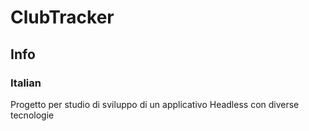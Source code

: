 # ClubTracker

## Info

### Italian
Progetto per studio di sviluppo di un applicativo Headless con diverse tecnologie